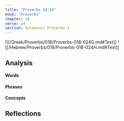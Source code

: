 ```yaml
---
title: "Proverbs 18:24"
book: "Proverbs"
chapter: 18
verse: 24
section: Solomonic Proverbs 1
---
```

![[/Greek/Proverbs/018/Proverbs-018-024G.md#Text]]
![[/Hebrew/Proverbs/018/Proverbs-018-024H.md#Text]]

## Analysis

#### Words

#### Phrases

#### Concepts

## Reflections
